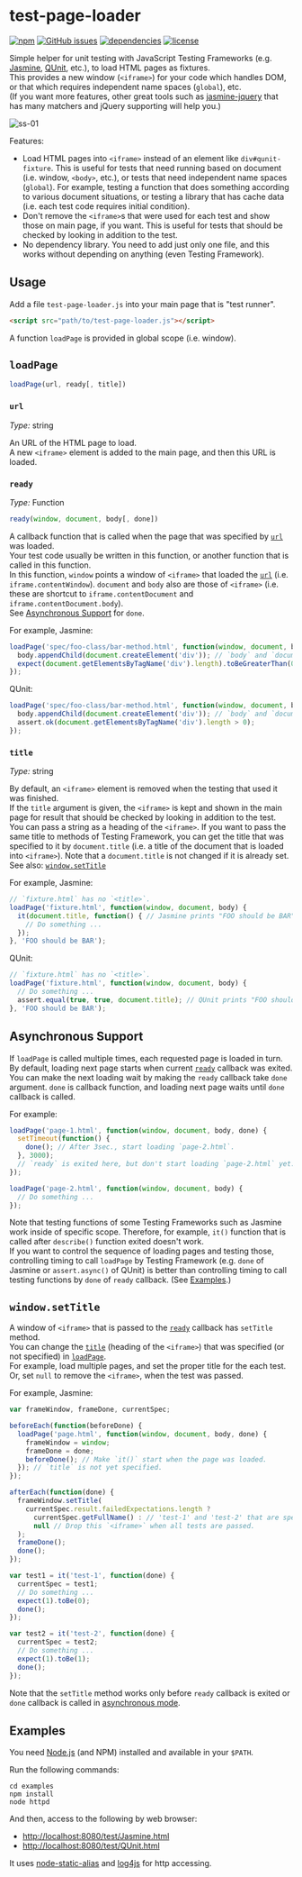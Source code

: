 # test-page-loader

[![npm](https://img.shields.io/npm/v/test-page-loader.svg)](https://www.npmjs.com/package/test-page-loader) [![GitHub issues](https://img.shields.io/github/issues/anseki/test-page-loader.svg)](https://github.com/anseki/test-page-loader/issues) [![dependencies](https://img.shields.io/badge/dependencies-No%20dependency-brightgreen.svg)](package.json) [![license](https://img.shields.io/badge/license-MIT-blue.svg)](LICENSE-MIT)

Simple helper for unit testing with JavaScript Testing Frameworks (e.g. [Jasmine](http://jasmine.github.io/), [QUnit](https://qunitjs.com/), etc.), to load HTML pages as fixtures.  
This provides a new window (`<iframe>`) for your code which handles DOM, or that which requires independent name spaces (`global`), etc.  
(If you want more features, other great tools such as [jasmine-jquery](https://github.com/velesin/jasmine-jquery) that has many matchers and jQuery supporting will help you.)

![ss-01](ss-01.png)

Features:

- Load HTML pages into `<iframe>` instead of an element like `div#qunit-fixture`. This is useful for tests that need running based on document (i.e. window, `<body>`, etc.), or tests that need independent name spaces (`global`). For example, testing a function that does something according to various document situations, or testing a library that has cache data (i.e. each test code requires initial condition).
- Don't remove the `<iframe>`s that were used for each test and show those on main page, if you want. This is useful for tests that should be checked by looking in addition to the test.
- No dependency library. You need to add just only one file, and this works without depending on anything (even Testing Framework).

## Usage

Add a file `test-page-loader.js` into your main page that is "test runner".

```html
<script src="path/to/test-page-loader.js"></script>
```

A function `loadPage` is provided in global scope (i.e. window).

## `loadPage`

```js
loadPage(url, ready[, title])
```

### `url`

*Type:* string

An URL of the HTML page to load.  
A new `<iframe>` element is added to the main page, and then this URL is loaded.

### `ready`

*Type:* Function

```js
ready(window, document, body[, done])
```

A callback function that is called when the page that was specified by [`url`](#url) was loaded.  
Your test code usually be written in this function, or another function that is called in this function.  
In this function, `window` points a window of `<iframe>` that loaded the [`url`](#url) (i.e. `iframe.contentWindow`). `document` and `body` also are those of `<iframe>` (i.e. these are shortcut to `iframe.contentDocument` and `iframe.contentDocument.body`).  
See [Asynchronous Support](#asynchronous-support) for `done`.

For example, Jasmine:

```js
loadPage('spec/foo-class/bar-method.html', function(window, document, body) {
  body.appendChild(document.createElement('div')); // `body` and `document` in `<iframe>`
  expect(document.getElementsByTagName('div').length).toBeGreaterThan(0);
});
```

QUnit:

```js
loadPage('spec/foo-class/bar-method.html', function(window, document, body) {
  body.appendChild(document.createElement('div')); // `body` and `document` in `<iframe>`
  assert.ok(document.getElementsByTagName('div').length > 0);
});
```

### `title`

*Type:* string

By default, an `<iframe>` element is removed when the testing that used it was finished.  
If the `title` argument is given, the `<iframe>` is kept and shown in the main page for result that should be checked by looking in addition to the test.  
You can pass a string as a heading of the `<iframe>`. If you want to pass the same title to methods of Testing Framework, you can get the title that was specified to it by `document.title` (i.e. a title of the document that is loaded into `<iframe>`). Note that a `document.title` is not changed if it is already set.  
See also: [`window.setTitle`](#windowsettitle)

For example, Jasmine:

```js
// `fixture.html` has no `<title>`.
loadPage('fixture.html', function(window, document, body) {
  it(document.title, function() { // Jasmine prints "FOO should be BAR" in result list.
    // Do something ...
  });
}, 'FOO should be BAR');
```

QUnit:

```js
// `fixture.html` has no `<title>`.
loadPage('fixture.html', function(window, document, body) {
  // Do something ...
  assert.equal(true, true, document.title); // QUnit prints "FOO should be BAR" in result list.
}, 'FOO should be BAR');
```

## Asynchronous Support

If `loadPage` is called multiple times, each requested page is loaded in turn.  
By default, loading next page starts when current [`ready`](#ready) callback was exited. You can make the next loading wait by making the `ready` callback take `done` argument. `done` is callback function, and loading next page waits until `done` callback is called.

For example:

```js
loadPage('page-1.html', function(window, document, body, done) {
  setTimeout(function() {
    done(); // After 3sec., start loading `page-2.html`.
  }, 3000);
  // `ready` is exited here, but don't start loading `page-2.html` yet.
});

loadPage('page-2.html', function(window, document, body) {
  // Do something ...
});
```

Note that testing functions of some Testing Frameworks such as Jasmine work inside of specific scope. Therefore, for example, `it()` function that is called after `describe()` function exited doesn't work.  
If you want to control the sequence of loading pages and testing those, controlling timing to call `loadPage` by Testing Framework (e.g. `done` of Jasmine or `assert.async()` of QUnit) is better than controlling timing to call testing functions by `done` of `ready` callback. (See [Examples](#examples).)

## `window.setTitle`

A window of `<iframe>` that is passed to the [`ready`](#ready) callback has `setTitle` method.  
You can change the [`title`](#title) (heading of the `<iframe>`) that was specified (or not specified) in [`loadPage`](#loadpage).  
For example, load multiple pages, and set the proper title for the each test. Or, set `null` to remove the `<iframe>`, when the test was passed.

For example, Jasmine:

```js
var frameWindow, frameDone, currentSpec;

beforeEach(function(beforeDone) {
  loadPage('page.html', function(window, document, body, done) {
    frameWindow = window;
    frameDone = done;
    beforeDone(); // Make `it()` start when the page was loaded.
  }); // `title` is not yet specified.
});

afterEach(function(done) {
  frameWindow.setTitle(
    currentSpec.result.failedExpectations.length ?
      currentSpec.getFullName() : // 'test-1' and 'test-2' that are specified for `it` method.
      null // Drop this `<iframe>` when all tests are passed.
  );
  frameDone();
  done();
});

var test1 = it('test-1', function(done) {
  currentSpec = test1;
  // Do something ...
  expect(1).toBe(0);
  done();
});

var test2 = it('test-2', function(done) {
  currentSpec = test2;
  // Do something ...
  expect(1).toBe(1);
  done();
});
```

Note that the `setTitle` method works only before `ready` callback is exited or `done` callback is called in [asynchronous mode](#asynchronous-support).

## Examples

You need [Node.js](https://nodejs.org/) (and NPM) installed and available in your `$PATH`.

Run the following commands:

```
cd examples
npm install
node httpd
```

And then, access to the following by web browser:

- [http://localhost:8080/test/Jasmine.html](http://localhost:8080/test/Jasmine.html)
- [http://localhost:8080/test/QUnit.html](http://localhost:8080/test/QUnit.html)

It uses [node-static-alias](https://github.com/anseki/node-static-alias) and [log4js](https://github.com/nomiddlename/log4js-node) for http accessing.

